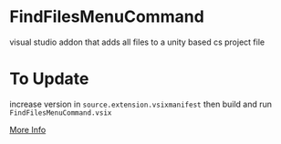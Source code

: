 # FindFilesMenuCommand
visual studio addon that adds all files to a unity based cs project file

# To Update

increase version in `source.extension.vsixmanifest` then build and run `FindFilesMenuCommand.vsix`

[More Info](https://docs.microsoft.com/en-us/visualstudio/extensibility/how-to-update-a-visual-studio-extension?view=vs-2017)
